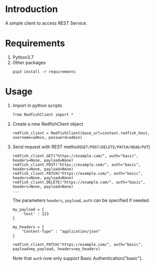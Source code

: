 Introduction
=============

A simple client to access REST Service.


Requirements
 =============
1. Python3.7
2. Other packages
    ```
    pip3 install -r requirements
    ```
Usage
======
1. Import in python scripts
     ```
     from RedfishClient import *
     ```

2. Create a new RedfishClient object
    ```
    redfish_client = RedfishClient(base_url=context.redfish_host, username=admin, password=admin)
    ```

3. Send request with REST method(`GET/POST/DELETE/PATCH/HEAD/PUT`)

    ```
    redfish_client.GET("https://example.com/", auth="basic", headers=None, payload=None)
    redfish_client.POST("https://example.com/", auth="basic", headers=None, payload=None)
    redfish_client.PATCH("https://example.com/", auth="basic", headers=None, payload=None)
    redfish_client.DELETE("https://example.com/", auth="basic", headers=None, payload=None)
    ...
    ```

    The parameters `headers`, `payload`, `auth` can be specified if needed.
    
    ```
    my_payload = {
        'test' : 123
    }
    
    my_headers = {
        "Content-Type" : "application/json"
    }
    
    redfish_client.PATCH("https://example.com/", auth="basic", payload=my_payload, headers=my_headers)
    ```
    
    Note that `auth` now only support Basic Authentication("basic").
